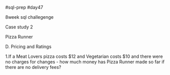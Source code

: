 #sql-prep
#day47

8week sql challegenge

Case study 2

Pizza Runner

D. Pricing and Ratings

1.If a Meat Lovers pizza costs $12 and Vegetarian costs $10 and there were no charges for changes - how much money has Pizza Runner made so far if there are no delivery fees?